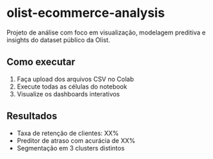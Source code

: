 # olist-ecommerce-analysis

Projeto de análise com foco em visualização, modelagem preditiva e insights do dataset público da Olist.

## Como executar
1. Faça upload dos arquivos CSV no Colab
2. Execute todas as células do notebook
3. Visualize os dashboards interativos

## Resultados
- Taxa de retenção de clientes: XX%
- Preditor de atraso com acurácia de XX%
- Segmentação em 3 clusters distintos
